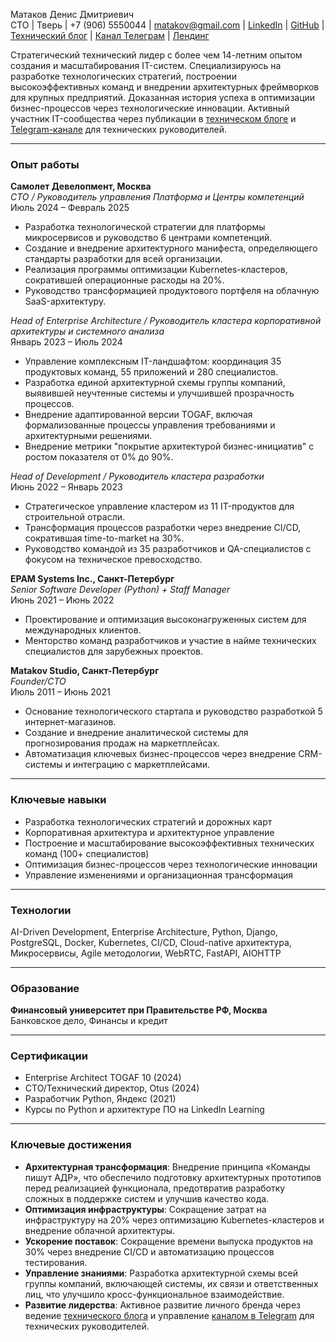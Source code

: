 Матаков Денис Дмитриевич  
CTO | Тверь | +7 (906) 5550044 | [matakov@gmail.com](mailto:matakov@gmail.com) | [LinkedIn](https://www.linkedin.com/in/matakov) | [GitHub](https://github.com/matacoder) | [Технический блог](https://matakov.com) | [Канал Телеграм](https://t.me/cto_leader) | [Лендинг](https://mtkv.ru)  

Стратегический технический лидер с более чем 14-летним опытом создания и масштабирования IT-систем. Специализируюсь на разработке технологических стратегий, построении высокоэффективных команд и внедрении архитектурных фреймворков для крупных предприятий. Доказанная история успеха в оптимизации бизнес-процессов через технологические инновации. Активный участник IT-сообщества через публикации в [техническом блоге](https://matakov.com) и [Telegram-канале](https://t.me/cto_leader) для технических руководителей.

---

### Опыт работы  

**Самолет Девелопмент, Москва**  
*CTO / Руководитель управления Платформа и Центры компетенций*  
Июль 2024 – Февраль 2025  
- Разработка технологической стратегии для платформы микросервисов и руководство 6 центрами компетенций.
- Создание и внедрение архитектурного манифеста, определяющего стандарты разработки для всей организации.
- Реализация программы оптимизации Kubernetes-кластеров, сократившей операционные расходы на 20%.
- Руководство трансформацией продуктового портфеля на облачную SaaS-архитектуру.

*Head of Enterprise Architecture / Руководитель кластера корпоративной архитектуры и системного анализа*  
Январь 2023 – Июль 2024  
- Управление комплексным IT-ландшафтом: координация 35 продуктовых команд, 55 приложений и 280 специалистов.
- Разработка единой архитектурной схемы группы компаний, выявившей неучтенные системы и улучшившей прозрачность процессов.
- Внедрение адаптированной версии TOGAF, включая формализованные процессы управления требованиями и архитектурными решениями.
- Внедрение метрики "покрытие архитектурой бизнес-инициатив" с ростом показателя от 0% до 90%.

*Head of Development / Руководитель кластера разработки*  
Июнь 2022 – Январь 2023  
- Стратегическое управление кластером из 11 IT-продуктов для строительной отрасли.
- Трансформация процессов разработки через внедрение CI/CD, сократившая time-to-market на 30%.
- Руководство командой из 35 разработчиков и QA-специалистов с фокусом на техническое превосходство.

**EPAM Systems Inc., Санкт-Петербург**  
*Senior Software Developer (Python) + Staff Manager*  
Июнь 2021 – Июнь 2022  
- Проектирование и оптимизация высоконагруженных систем для международных клиентов.
- Менторство команд разработчиков и участие в найме технических специалистов для зарубежных проектов.

**Matakov Studio, Санкт-Петербург**  
*Founder/CTO*  
Июль 2011 – Июнь 2021  
- Основание технологического стартапа и руководство разработкой 5 интернет-магазинов.
- Создание и внедрение аналитической системы для прогнозирования продаж на маркетплейсах.
- Автоматизация ключевых бизнес-процессов через внедрение CRM-системы и интеграцию с маркетплейсами.

---

### Ключевые навыки  
- Разработка технологических стратегий и дорожных карт
- Корпоративная архитектура и архитектурное управление
- Построение и масштабирование высокоэффективных технических команд (100+ специалистов)
- Оптимизация бизнес-процессов через технологические инновации
- Управление изменениями и организационная трансформация

---

### Технологии  
AI-Driven Development, Enterprise Architecture, Python, Django, PostgreSQL, Docker, Kubernetes, CI/CD, Cloud-native архитектура, Микросервисы, Agile методологии, WebRTC, FastAPI, AIOHTTP  

---

### Образование  
**Финансовый университет при Правительстве РФ, Москва**  
Банковское дело, Финансы и кредит  

---

### Сертификации  
- Enterprise Architect TOGAF 10 (2024)
- CTO/Технический директор, Otus (2024)
- Разработчик Python, Яндекс (2021)
- Курсы по Python и архитектуре ПО на LinkedIn Learning  

---

### Ключевые достижения  
- **Архитектурная трансформация**: Внедрение принципа «Команды пишут АДР», что обеспечило подготовку архитектурных прототипов перед реализацией функционала, предотвратив разработку сложных в поддержке систем и улучшив качество кода.
- **Оптимизация инфраструктуры**: Сокращение затрат на инфраструктуру на 20% через оптимизацию Kubernetes-кластеров и внедрение облачной архитектуры.
- **Ускорение поставок**: Сокращение времени выпуска продуктов на 30% через внедрение CI/CD и автоматизацию процессов тестирования.
- **Управление знаниями**: Разработка архитектурной схемы всей группы компаний, включающей системы, их связи и ответственных лиц, что улучшило кросс-функциональное взаимодействие.
- **Развитие лидерства**: Активное развитие личного бренда через ведение [технического блога](https://matakov.com) и управление [каналом в Telegram](https://t.me/cto_leader) для технических руководителей.